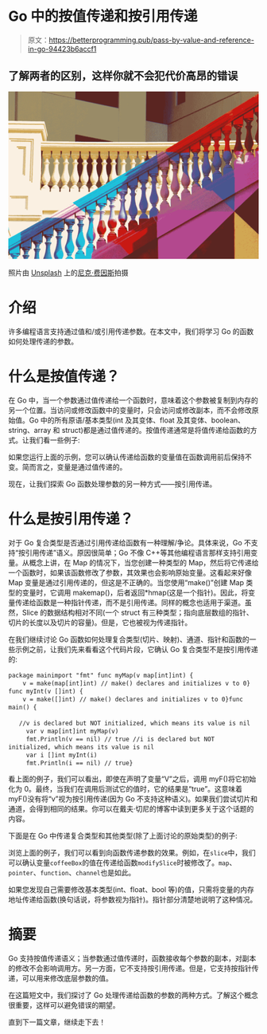 # Go 中的按值传递和按引用传递

> 原文：<https://betterprogramming.pub/pass-by-value-and-reference-in-go-94423b6accf1>

## 了解两者的区别，这样你就不会犯代价高昂的错误

![](img/f5f9bdac7a2bcfed490cc7523ab9ff6d.png)

照片由 [Unsplash](https://unsplash.com/s/photos/patterns?utm_source=unsplash&utm_medium=referral&utm_content=creditCopyText) 上的[尼克·费因斯](https://unsplash.com/@jannerboy62?utm_source=unsplash&utm_medium=referral&utm_content=creditCopyText)拍摄

# 介绍

许多编程语言支持通过值和/或引用传递参数。在本文中，我们将学习 Go 的函数如何处理传递的参数。

# 什么是按值传递？

在 Go 中，当一个参数通过值传递给一个函数时，意味着这个参数被复制到内存的另一个位置。当访问或修改函数中的变量时，只会访问或修改副本，而不会修改原始值。Go 中的所有原语/基本类型(int 及其变体、float 及其变体、boolean、string、array 和 struct)都是通过值传递的。按值传递通常是将值传递给函数的方式。让我们看一些例子:

如果您运行上面的示例，您可以确认传递给函数的变量值在函数调用前后保持不变。简而言之，变量是通过值传递的。

现在，让我们探索 Go 函数处理参数的另一种方式——按引用传递。

# 什么是按引用传递？

对于 Go 复合类型是否通过引用传递给函数有一种理解/争论。具体来说，Go 不支持“按引用传递”语义。原因很简单；Go 不像 C++等其他编程语言那样支持引用变量。从概念上讲，在 Map 的情况下，当您创建一种类型的 Map，然后将它传递给一个函数时，如果该函数修改了参数，其效果也会影响原始变量。这看起来好像 Map 变量是通过引用传递的，但这是不正确的。当您使用“make()”创建 Map 类型的变量时，它调用 makemap()，后者返回*hmap(这是一个指针)。因此，将变量传递给函数是一种指针传递，而不是引用传递。同样的概念也适用于渠道。虽然，Slice 的数据结构相对不同(一个 struct 有三种类型；指向底层数组的指针、切片的长度以及切片的容量)。但是，它也被视为传递指针。

在我们继续讨论 Go 函数如何处理复合类型(切片、映射)、通道、指针和函数的一些示例之前，让我们先来看看这个代码片段，它确认 Go 复合类型不是按引用传递的:

```
package mainimport "fmt" func myMap(v map[int]int) {
    v = make(map[int]int) // make() declares and initializes v to 0} func myInt(v []int) {
    v = make([]int) // make() declares and initializes v to 0}func main() {

   //v is declared but NOT initialized, which means its value is nil
     var v map[int]int myMap(v)   
     fmt.Println(v == nil) // true //i is declared but NOT initialized, which means its value is nil
     var i []int myInt(i)
     fmt.Println(i == nil) // true}
```

看上面的例子，我们可以看出，即使在声明了变量“V”之后，调用 myF()将它初始化为 0。最终，当我们在调用后测试它的值时，它的结果是“true”。这意味着 myF()没有将“v”视为按引用传递(因为 Go 不支持这种语义)。如果我们尝试切片和通道，会得到相同的结果。你可以在戴夫·切尼的博客中读到更多关于这个话题的内容。

下面是在 Go 中传递复合类型和其他类型(除了上面讨论的原始类型)的例子:

浏览上面的例子，我们可以看到向函数传递参数的效果。例如，在`slice`中，我们可以确认变量`coffeeBox`的值在传递给函数`modifySlice`时被修改了。`map`、`pointer`、`function`、`channel`也是如此。

如果您发现自己需要修改基本类型(int、float、bool 等)的值，只需将变量的内存地址传递给函数(换句话说，将参数视为指针)。指针部分清楚地说明了这种情况。

# 摘要

Go 支持按值传递语义；当参数通过值传递时，函数接收每个参数的副本，对副本的修改不会影响调用方。另一方面，它不支持按引用传递。但是，它支持按指针传递，可以用来修改底层参数的值。

在这篇短文中，我们探讨了 Go 处理传递给函数的参数的两种方式。了解这个概念很重要，这样可以避免错误的期望。

直到下一篇文章，继续走下去！